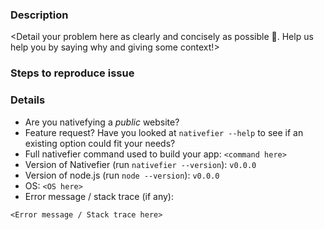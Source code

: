 ### Description

<Detail your problem here as clearly and concisely as possible 🙂. Help us help you by saying why and giving some context!>

### Steps to reproduce issue



### Details

- Are you nativefying a *public* website?
- Feature request? Have you looked at `nativefier --help` to see if an existing option could fit your needs?
- Full nativefier command used to build your app: `<command here>`
- Version of Nativefier (run `nativefier --version`): `v0.0.0`
- Version of node.js (run `node --version`): `v0.0.0`
- OS: `<OS here>`
- Error message / stack trace (if any):

```
<Error message / Stack trace here>
```
